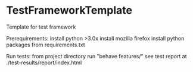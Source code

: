 # TestFrameworkTemplate
Template for test framework

Prerequirements:
install python >3.0x
install mozilla firefox
install python packages from requirements.txt

Run tests:
from project directory run "behave features/"
see test report at ./test-results/report/index.html